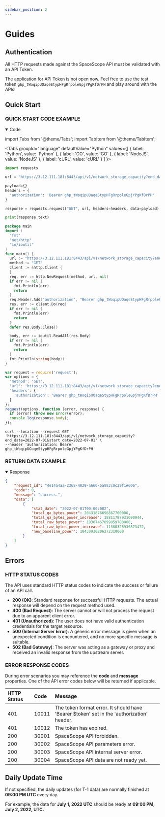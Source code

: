 ```yaml
---
sidebar_position: 2
---
```


# Guides

## Authentication

All HTTP requests made against the SpaceScope API must be validated with an API Token. 

The application for API Token is not open now. Feel free to use the test token `ghp_tWoqipUOaqeStypHFgRrpoleGpjYPgKfDrPH` and play around with the APIs!

## Quick Start

### QUICK START CODE EXAMPLE


<details open><summary>Code</summary>
<div>


import Tabs from '@theme/Tabs';
import TabItem from '@theme/TabItem';

<Tabs
  groupId="language"
  defaultValue="Python"
  values={[
    { label: 'Python', value: 'Python' },
    { label: 'GO', value: 'GO' },
    { label: 'NodeJS', value: 'NodeJS' },
    { label: 'cURL', value: 'cURL' }
  ]
}>

<TabItem value="Python">

```python
import requests

url = "https://3.12.111.181:8443/api/v1/network_storage_capacity?end_date=2022-07-01&start_date=2022-07-01"

payload={}
headers = {
  'authorization': 'Bearer ghp_tWoqipUOaqeStypHFgRrpoleGpjYPgKfDrPH'
}

response = requests.request("GET", url, headers=headers, data=payload)

print(response.text)

```

</TabItem>

<TabItem value="GO">

```go
package main
import (
  "fmt"
  "net/http"
  "io/ioutil"
)
func main() {
  url := "https://3.12.111.181:8443/api/v1/network_storage_capacity?end_date=2022-07-01&start_date=2022-07-01"
  method := "GET"
  client := &http.Client {
  }
  req, err := http.NewRequest(method, url, nil)
  if err != nil {
    fmt.Println(err)
    return
  }
  req.Header.Add("authorization", "Bearer ghp_tWoqipUOaqeStypHFgRrpoleGpjYPgKfDrPH")
  res, err := client.Do(req)
  if err != nil {
    fmt.Println(err)
    return
  }
  defer res.Body.Close()

  body, err := ioutil.ReadAll(res.Body)
  if err != nil {
    fmt.Println(err)
    return
  }
  fmt.Println(string(body))
}
```

</TabItem>

<TabItem value="NodeJS">

```js
var request = require('request');
var options = {
  'method': 'GET',
  'url': 'https://3.12.111.181:8443/api/v1/network_storage_capacity?end_date=2022-07-01&start_date=2022-07-01',
  'headers': {
    'authorization': 'Bearer ghp_tWoqipUOaqeStypHFgRrpoleGpjYPgKfDrPH'
  }
};
request(options, function (error, response) {
  if (error) throw new Error(error);
  console.log(response.body);
});
```

</TabItem>
<TabItem value="cURL">

```curl
curl --location --request GET 'https://3.12.111.181:8443/api/v1/network_storage_capacity?end_date=2022-07-01&start_date=2022-07-01' \
--header 'authorization: Bearer ghp_tWoqipUOaqeStypHFgRrpoleGpjYPgKfDrPH'
```

</TabItem>
</Tabs>

</div>
</details>

### RETURN DATA EXAMPLE


<details open><summary>Response</summary>
<div>

```Json
{
    "request_id": "4e14a4aa-2368-4029-a660-5a883c0c29f1#606",
    "code": 0,
    "message": "success.",
    "data": [
        {
            "stat_date": "2022-07-01T00:00:00Z",
            "total_qa_bytes_power": 20431876696867700000,
            "total_qa_bytes_power_increase": 18811787931090944,
            "total_raw_bytes_power": 19307467099059780000,
            "total_raw_bytes_power_increase": 11360325936873472,
            "new_baseline_power": 10430930206272310000
        }
    ]
}
```
</div>
</details>

## Errors

### HTTP STATUS CODES

The API uses standard HTTP status codes to indicate the success or failure of an API call.
- **200 (OK)**: Standard response for successful HTTP requests. The actual response will depend on the request method used.
- **400 (Bad Request)**: The server cannot or will not process the request due to an apparent client error.
- **401 (Unauthorized)**: The user does not have valid authentication credentials for the target resource.
- **500 (Internal Server Error)**: A generic error message is given when an unexpected condition is encountered, and no more specific message is suitable.
- **502 (Bad Gateway)**:  The server was acting as a gateway or proxy and received an invalid response from the upstream server.


### ERROR RESPONSE CODES

During error scenarios you may reference the **code** and **message** properties. One of the API error codes below will be returned if applicable.


| **HTTP Status** | **Code** | **Message**                                                  |
| :-------------- | :------- | :----------------------------------------------------------- |
| 401             | 10011    | The token format error. It should have 'Bearer $token' set in the 'authorization' header. |
| 401             | 10012    | The token has expired.                                       |
| 200             | 30001    | SpaceScope API forbidden.                                    |
| 200             | 30002    | SpaceScope API parameters error.                             |
| 200             | 30003    | SpaceScope API internal server error.                        |
| 200             | 30004    | SpaceScope API data are not ready yet.                       |


## Daily Update Time
If not specified, the daily updates (for T-1 data) are normally finished at **09:00 PM UTC** every day. 

For example, the data for **July 1, 2022 UTC** should be ready at **09:00 PM, July 2, 2022, UTC.**